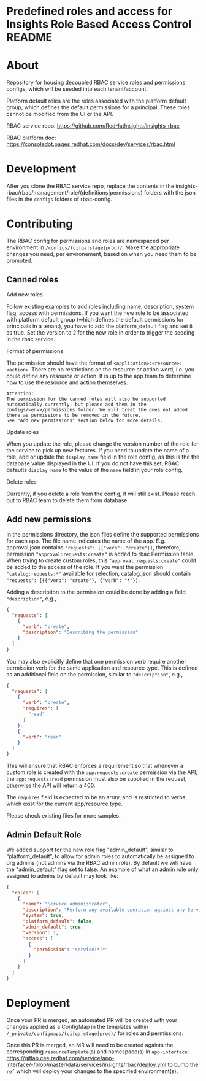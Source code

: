 # Predefined roles and access for Insights Role Based Access Control README

About
=====

Repository for housing decoupled RBAC service roles and permissions configs, which will be seeded into each
tenant/account.

Platform default roles are the roles associated with the platform default group, which defines the default
permissions for a principal. These roles cannot be modified from the UI or the API.

RBAC service repo: https://github.com/RedHatInsights/insights-rbac

RBAC platform doc: https://consoledot.pages.redhat.com/docs/dev/services/rbac.html

Development
===========

After you clone the RBAC service repo, replace the contents in the insights-rbac/rbac/management/role/(definitions|permissions) folders
with the json files in the `configs` folders of rbac-config.


Contributing
=============
The RBAC config for permissions and roles are namespaced per environment in `/configs/(ci|qa|stage|prod)/`.
Make the appropriate changes you need, per environement, based on when you need them to be promoted.

Canned roles
-------------

Add new roles

Follow existing examples to add roles including name, description, system flag, access with permissions.
If you want the new role to be associated with platform default group (which defines the default permissions
for principals in a tenant), you have to add the platform_default flag and set it as true.
Set the version to 2 for the new role in order to trigger the seeding in the rbac service.

Format of permissions

The permission should have the format of `<application>:<resource>:<action>`. There are no restrictions on the
resource or action word, i.e. you could define any resource or action. It is up to the app team to determine how to use the
resource and action themselves.

~~~~~~~~~~
Attention:
The permission for the canned roles will also be supported automatically currently, but please add them in the configs/<env>/permissions folder. We will treat the ones not added there as permissions to be removed in the future.
See "Add new permissions" section below for more details.
~~~~~~~~~~

Update roles

When you update the role, please change the version number of the role for the service to pick up new features.
If you need to update the name of a role, add or update the `display_name` field in the role config, as this is the
the database value displayed in the UI. If you do not have this set, RBAC defaults `display_name` to the value
of the `name` field in your role config.

Delete roles

Currently, if you delete a role from the config, it will still exist. Please reach out to RBAC team to delete them from database.


Add new permissions
-------------------

In the permissions directory, the json files define the supported permissions for each app. The file name indicates the name of the app.
E.g. approval.json contains `"requests": [{"verb": "create"}]`, therefore, permission `"approval:requests:create"` is added to rbac Permission table.
When trying to create custom roles, this `"approval:requests:create"` could be added to the access of the role.
If you want the permission `"catalog:requests:*"` available for selection, catalog.json should contain `"requests": [{{"verb": "create"}, {"verb": "*"}]`.

Adding a description to the permission could be done by adding a field `"description"`, e.g.,
```json
{
  "requests": [
    {
      "verb": "create",
      "description": "Describing the permission"
    }
  ]
}
```

You may also explicitly define that one permission verb require another permission
verb for the same application and resource type. This is defined as an additional
field on the permission, similar to `"description"`, e.g.,
```json
{
  "requests": [
    {
      "verb": "create",
      "requires": [
        "read"
      ]
    },
    {
      "verb": "read"
    }
  ]
}
```
This will ensure that RBAC enforces a requirement so that whenever a custom role
is created with the `app:requests:create` permission via the API, the `app:requests:read`
permission must also be supplied in the request, otherwise the API will return a 400.

The `requires` field is expected to be an array, and is restricted to verbs which
exist for the current app/resource type.

Please check existing files for more samples.

Admin Default Role
------------------
We added support for the new role flag "admin_default", similar to “platform_default”, to allow for admin roles to automatically be assigned to org admins (not admins via the RBAC admin role). By default we will have the "admin_default" flag set to false. An example of what an admin role only assigned to admins by default may look like:

```json
{
  "roles": [
    {
      "name": "Service administrator",
      "description": "Perform any available operation against any Service resource.",
      "system": true,
      "platform_default": false,
      "admin_default": true,
      "version": 1,
      "access": [
        {
          "permission": "service:*:*"
        }
      ]
    }
  ]
}
```

Deployment
==========
Once your PR is merged, an automated PR will be created with your changes applied as
a ConfigMap in the templates within `/_private/configmaps/(ci|qa|stage|prod)/`
for roles and permissions.

Once this PR is merged, an MR will need to be created againts the corresponding
`resourceTemplate`(s) and namespace(s) in `app-interface`: https://gitlab.cee.redhat.com/service/app-interface/-/blob/master/data/services/insights/rbac/deploy.yml
to bump the `ref` which will deploy your changes to the specified environment(s).

